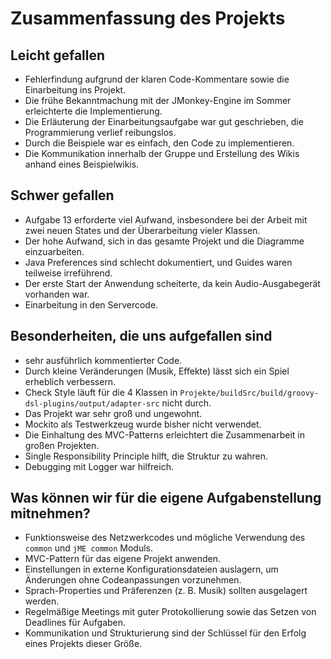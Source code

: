 # Zusammenfassung des Projekts

## Leicht gefallen

- Fehlerfindung aufgrund der klaren Code-Kommentare sowie die Einarbeitung ins Projekt.
- Die frühe Bekanntmachung mit der JMonkey-Engine im Sommer erleichterte die Implementierung.
- Die Erläuterung der Einarbeitungsaufgabe war gut geschrieben, die Programmierung verlief reibungslos.
- Durch die Beispiele war es einfach, den Code zu implementieren.
- Die Kommunikation innerhalb der Gruppe und Erstellung des Wikis anhand eines Beispielwikis.

## Schwer gefallen

- Aufgabe 13 erforderte viel Aufwand, insbesondere bei der Arbeit mit zwei neuen States und der Überarbeitung vieler
  Klassen.
- Der hohe Aufwand, sich in das gesamte Projekt und die Diagramme einzuarbeiten.
- Java Preferences sind schlecht dokumentiert, und Guides waren teilweise irreführend.
- Der erste Start der Anwendung scheiterte, da kein Audio-Ausgabegerät vorhanden war.
- Einarbeitung in den Servercode.

## Besonderheiten, die uns aufgefallen sind

- sehr ausführlich kommentierter Code.
- Durch kleine Veränderungen (Musik, Effekte) lässt sich ein Spiel erheblich verbessern.
- Check Style läuft für die 4 Klassen in `Projekte/buildSrc/build/groovy-dsl-plugins/output/adapter-src` nicht durch.
- Das Projekt war sehr groß und ungewohnt.
- Mockito als Testwerkzeug wurde bisher nicht verwendet.
- Die Einhaltung des MVC-Patterns erleichtert die Zusammenarbeit in großen Projekten.
- Single Responsibility Principle hilft, die Struktur zu wahren.
- Debugging mit Logger war hilfreich.

## Was können wir für die eigene Aufgabenstellung mitnehmen?

- Funktionsweise des Netzwerkcodes und mögliche Verwendung des `common` und `jME common` Moduls.
- MVC-Pattern für das eigene Projekt anwenden.
- Einstellungen in externe Konfigurationsdateien auslagern, um Änderungen ohne Codeanpassungen vorzunehmen.
- Sprach-Properties und Präferenzen (z. B. Musik) sollten ausgelagert werden.
- Regelmäßige Meetings mit guter Protokollierung sowie das Setzen von Deadlines für Aufgaben.
- Kommunikation und Strukturierung sind der Schlüssel für den Erfolg eines Projekts dieser Größe.
